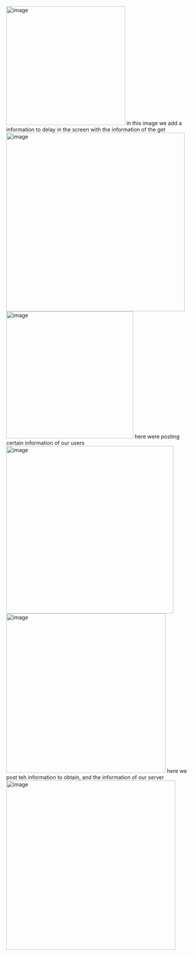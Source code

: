 <img width="317" alt="image" src="https://user-images.githubusercontent.com/68091809/168886838-b156c00b-ff98-4abb-844d-a6c5a15e01bd.png">
in this image we add a information to delay in the screen with the information of the get 
<img width="476" alt="image" src="https://user-images.githubusercontent.com/68091809/168887235-72b7db42-14ff-4d7d-8b56-b2a516f84812.png">
<img width="339" alt="image" src="https://user-images.githubusercontent.com/68091809/168887524-206bbb9c-d326-49ba-ae4b-9e42f6d7fecb.png">
here were posting certain information of our users
<img width="446" alt="image" src="https://user-images.githubusercontent.com/68091809/168887466-91987918-00ac-45e8-b037-4d9bee258c06.png">
<img width="425" alt="image" src="https://user-images.githubusercontent.com/68091809/168887665-d2de009c-cdea-4cd5-853a-ac431c7d2dbb.png">
here we post teh information to obtain, and the information of our server
<img width="451" alt="image" src="https://user-images.githubusercontent.com/68091809/168887816-190894a1-0374-4644-99d4-79b14b8c01e1.png">
